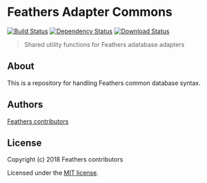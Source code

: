# Feathers Adapter Commons

[![Build Status](https://travis-ci.org/feathersjs/feathers.png?branch=master)](https://travis-ci.org/feathersjs/feathers)
[![Dependency Status](https://img.shields.io/david/feathersjs/feathers.svg?style=flat-square&path=packages/commons)](https://david-dm.org/feathersjs/feathers?path=packages/commons)
[![Download Status](https://img.shields.io/npm/dm/@feathersjs/adapter-commons.svg?style=flat-square)](https://www.npmjs.com/package/@feathersjs/adapter-commons)

> Shared utility functions for Feathers adatabase adapters

## About

This is a repository for handling Feathers common database syntax.


## Authors

[Feathers contributors](https://github.com/feathersjs/commons/graphs/contributors)

## License

Copyright (c) 2018 Feathers contributors

Licensed under the [MIT license](LICENSE).
